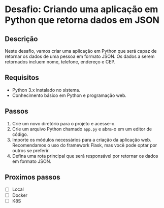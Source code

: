 # Desafio: Criando uma aplicação em Python que retorna dados em JSON

## Descrição
Neste desafio, vamos criar uma aplicação em Python que será capaz de retornar os dados de uma pessoa em formato JSON. Os dados a serem retornados incluem nome, telefone, endereço e CEP.

## Requisitos

- Python 3.x instalado no sistema.
- Conhecimento básico em Python e programação web.

## Passos

1. Crie um novo diretório para o projeto e acesse-o.
2. Crie um arquivo Python chamado `app.py` e abra-o em um editor de código.
3. Importe os módulos necessários para a criação da aplicação web. Recomendamos o uso do framework Flask, mas você pode optar por outros se preferir.
4. Defina uma rota principal que será responsável por retornar os dados em formato JSON.

## Proximos passos 
- [ ] Local
- [ ] Docker
- [ ] K8S